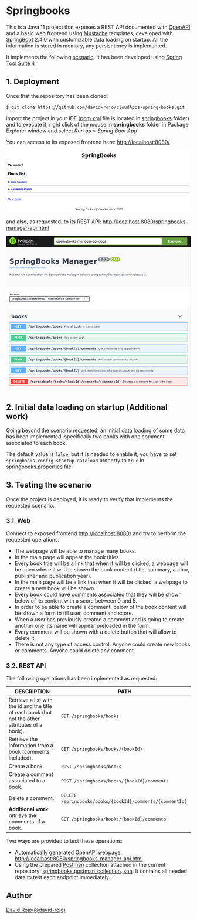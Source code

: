 # Springbooks

This is a Java 11 project that exposes a REST API documented with [OpenAPI](https://www.openapis.org/) and a basic web frontend using [Mustache](https://mustache.github.io/) templates, developed with [SpringBoot](https://spring.io/projects/spring-boot) 2.4.0 with customizable data loading on startup. All the information is stored in memory, any persisntency is implemented. 

It implements the following [scenario](doc/scenario.md). It has been developed using [Spring Tool Suite 4](https://spring.io/tools)

## 1. Deployment

Once that the repository has been cloned:

```
$ git clone https://github.com/david-rojo/cloudApps-spring-books.git
```

import the project in your IDE ([pom.xml](springbooks/pom.xml) file is located in [springbooks](springbooks) folder) and to execute it, right click of the mouse in **springbooks** folder in Package Explorer window and select *Run as > Spring Boot App*

You can access to its exposed frontend here: [http://localhost:8080/](http://localhost:8080/)

![SPRINGBOOKS WEB](doc/img/springbooks-web.png)

and also, as requested, to its REST API: [http://localhost:8080/springbooks-manager-api.html](http://localhost:8080/springbooks-manager-api.html)

![SPRINGBOOKS OPEN API](doc/img/springbooks-openapi.png)

## 2. Initial data loading on startup (Additional work)

Going beyond the scenario requested, an initial data loading of some data has been implemented, specifically two books with one comment associated to each book.

The default value is ```false```, but if is needed to enable it, you have to set ```springbooks.config.startup.dataload``` property to ```true``` in [springbooks.properties](springbooks/src/main/resources/springbooks.properties) file

## 3. Testing the scenario

Once the project is deployed, it is ready to verify that implements the requested scenario. 

### 3.1. Web

Connect to exposed frontend [http://localhost:8080/](http://localhost:8080/) and try to perform the requested operations:

* The webpage will be able to manage many books.
* In the main page will appear the book titles.
* Every book title will be a link that when it will be clicked, a webpage will be open where it will be shown the book content (title, summary, author, publisher and publication year).
* In the main page will be a link that when it will be clicked, a webpage to create a new book will be shown.
* Every book could have comments associated that they will be shown below of its content with a score between 0 and 5.
* In order to be able to create a comment, below of the book content will be shown a form to fill user, comment and score.
* When a user has previously created a comment and is going to create another one, its name will appear preloaded in the form.
* Every comment will be shown with a delete button that will allow to delete it.
* There is not any type of access control. Anyone could create new books or comments. Anyone could delete any comment.

### 3.2. REST API

The following operations has been implemented as requested:

| DESCRIPTION                                                                                      | PATH                                                          |
|--------------------------------------------------------------------------------------------------|---------------------------------------------------------------|
| Retrieve a list with the id and the title of each book (but not the other attributes of a book). | ```GET /springbooks/books```                                  |
| Retrieve the information from a book (comments included).                                        | ```GET /springbooks/books/{bookId}```                         |
| Create a book.                                                                                   | ```POST /springbooks/books```                                 |
| Create a comment associated to a book.                                                           | ```POST /springbooks/books/{bookId}/comments```               |
| Delete a comment.                                                                                | ```DELETE /springbooks/books/{bookId}/comments/{commentId}``` |
| **Additional work**: retrieve the comments of a book.                                            | ```GET /springbooks/books/{bookId}/comments```                |

Two ways are provided to test these operations:

* Automatically generated OpenAPI webpage: [http://localhost:8080/springbooks-manager-api.html](http://localhost:8080/springbooks-manager-api.html)
* Using the prepared [Postman](https://www.postman.com/) collection attached in the current repository: [springbooks.postman_collection.json](postman/springbooks.postman_collection.json). It contains all needed data to test each endpoint immediately.

## Author

[David Rojo(@david-rojo)](https://github.com/david-rojo)
